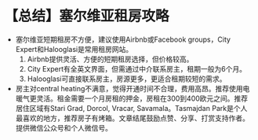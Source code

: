# 【总结】塞尔维亚租房攻略

-   塞尔维亚短期租房不方便，建议使用Airbnb或Facebook groups，City Expert和Halooglasi是常用租房网站。
    1.  Airbnb提供灵活、方便的短期租房选择，但价格较高。
    2.  City Expert有全英文界面，但需通过中介联系房主，租期一般为6个月。
    3.  Halooglasi可直接联系房主，房源更多，更适合租期较短的需求。
-   房主对central heating不满意，觉得开通时间不合理，费用高昂。推荐使用电暖气更灵活。租金需要一个月房租的押金，房租在300到400欧元之间。推荐居住区域有Stari Grad, Dorcol, Vracar, Savamala。Tasmajdan Park是个人最喜欢的地方，推荐房子有烤箱。文章结尾鼓励点赞、分享、打赏支持作者。提供微信公众号和个人微信号。